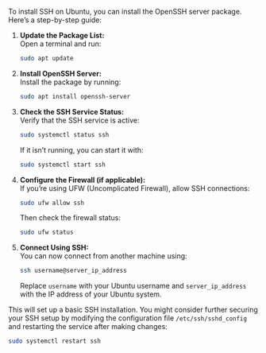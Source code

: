 To install SSH on Ubuntu, you can install the OpenSSH server package. Here’s a step-by-step guide:

1. **Update the Package List:**  
   Open a terminal and run:
   ```bash
   sudo apt update
   ```

2. **Install OpenSSH Server:**  
   Install the package by running:
   ```bash
   sudo apt install openssh-server
   ```

3. **Check the SSH Service Status:**  
   Verify that the SSH service is active:
   ```bash
   sudo systemctl status ssh
   ```
   If it isn’t running, you can start it with:
   ```bash
   sudo systemctl start ssh
   ```

4. **Configure the Firewall (if applicable):**  
   If you’re using UFW (Uncomplicated Firewall), allow SSH connections:
   ```bash
   sudo ufw allow ssh
   ```
   Then check the firewall status:
   ```bash
   sudo ufw status
   ```

5. **Connect Using SSH:**  
   You can now connect from another machine using:
   ```bash
   ssh username@server_ip_address
   ```
   Replace `username` with your Ubuntu username and `server_ip_address` with the IP address of your Ubuntu system.

This will set up a basic SSH installation. You might consider further securing your SSH setup by modifying the configuration file `/etc/ssh/sshd_config` and restarting the service after making changes:
```bash
sudo systemctl restart ssh
```

